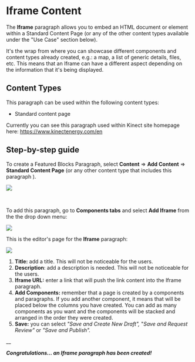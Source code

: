 # Iframe Content

The **Iframe** paragraph allows you to embed an HTML document or element within a Standard Content Page \(or any of the other content types available under the "Use Case" section below\).

It's the wrap from where you can showcase different components and content types already created, e.g.: a map, a list of generic details, files, etc. This means that an Iframe can have a different aspect depending on the information that it's being displayed.

## **Content Types** <a id="content-types"></a>

This paragraph can be used within the following content types:

* Standard content page

Currently you can see this paragraph used within Kinect site homepage here: https://www.kinectenergy.com/en

## **Step-by-step guide** <a id="step-by-step-guide"></a>

To create a Featured Blocks Paragraph, select **Content** =&gt; **Add Content** =&gt; **Standard Content Page** \(or any other content type that includes this paragraph \).

![](https://blobscdn.gitbook.com/v0/b/gitbook-28427.appspot.com/o/assets%2F-LLjYtHePCsCaZ9F3NOs%2F-LOIpJZ8CuO82DSVQWdh%2F-LOIpNYO9uvQ5E2AjMU6%2FGen_admin_SCP.png?alt=media&token=91268049-0e5c-49c1-a374-793c8aa4deca)

​

To add this paragraph, go to **Components tabs** and select **Add Iframe** from the the drop down menu:

![](https://blobscdn.gitbook.com/v0/b/gitbook-28427.appspot.com/o/assets%2F-LLjYtHePCsCaZ9F3NOs%2F-LMlJW8riS_0RGE0bACw%2F-LMlS1oc3CA9hjSroXo2%2Ffeatured_block_back.png?alt=media&token=81337c52-d2cb-46c9-a550-da7438089e9a)

This is the editor's page for the **Iframe** paragraph:

![](https://blobscdn.gitbook.com/v0/b/gitbook-28427.appspot.com/o/assets%2F-LLjYtHePCsCaZ9F3NOs%2F-LOSxLjFPd_e7rc1u-uT%2F-LOSxOmkVvBPW_ZXBW8K%2FIframe-01.png?alt=media&token=39657d51-e4d3-463d-97e4-de70e1012f31)

 1. **Title:** add a title. This will not be noticeable for the users.   
2. **Description**: add a description is needed. This will not be noticeable for the users.   
3. **Iframe URL:** enter a link that will push the link content into the Iframe paragraph.   
4. **Add Components:** remember that a page is created by a components and paragraphs. If you add another component, it means that will be placed below the columns you have created. You can add as many components as you want and the components will be stacked and arranged in the order they were created.   
5. **Save:** you can select _"Save and Create New Draft",_ "_Save and Request Review"_ or _"Save and Publish"._

\_\_

_**Congratulations... an Iframe paragraph has been created!**_



​

